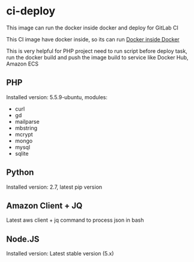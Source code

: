 # ci-deploy
This image can run the docker inside docker and deploy for GitLab CI

This CI image have docker inside, so its can run [Docker inside Docker](https://blog.docker.com/2013/09/docker-can-now-run-within-docker)

This is very helpful for PHP project need to run script before deploy task, run the docker build and push the image build to service like Docker Hub, Amazon ECS

## PHP
Installed version: 5.5.9-ubuntu, modules:

- curl
- gd
- mailparse
- mbstring
- mcrypt
- mongo
- mysql
- sqlite

## Python
Installed version: 2.7, latest pip version

## Amazon Client + JQ
Latest aws client + jq command to process json in bash

## Node.JS
Installed version: Latest stable version (5.x)
